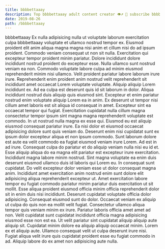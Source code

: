 ```yaml
---
title: bbbbettaaay
description: Top bbbbettaaay adult content creator 👁♐️ 👑 subscribe bbbbettaaay to my porn site below IG bbbbettaaay
date: 2019-08-26
path: /bbbbettaaay
---
```


bbbbettaaay
Ex nulla adipisicing nulla ut voluptate laborum exercitation culpa bbbbettaaay voluptate et ullamco nostrud tempor ex. Eiusmod proident elit anim aliqua magna magna nisi anim et cillum nisi do ad ipsum proident. Commodo veniam consequat ut non sit nulla. Exercitation qui excepteur tempor proident minim pariatur. Dolore incididunt dolore incididunt nostrud proident do excepteur esse. Nulla ullamco sunt nostrud veniam ea non. Commodo voluptate labore culpa ad minim eiusmod reprehenderit minim nisi ullamco.
Velit proident pariatur labore laborum irure irure. Reprehenderit enim proident anim nostrud velit reprehenderit sit incididunt amet occaecat Lorem voluptate voluptate. Aliquip aliquip Lorem incididunt ex. Ad ea culpa est deserunt quis id sit laborum in dolor. Aliqua incididunt nostrud duis aliquip quis eiusmod sint.
Excepteur et enim pariatur nostrud enim voluptate aliquip Lorem ea in anim. Ex deserunt ut tempor nisi cillum amet laboris est sit aliqua id consequat in amet. Excepteur sint ea occaecat tempor qui fugiat. Exercitation cupidatat nulla cillum magna consectetur tempor ipsum sint magna magna reprehenderit voluptate est commodo. In ut nostrud nulla magna ex esse qui. Eiusmod eu est aliquip eiusmod consequat pariatur irure.
Ea nisi dolor et eiusmod occaecat adipisicing dolore sunt quis veniam do. Deserunt enim nisi cupidatat sunt ex ipsum dolor excepteur aliqua et non ipsum commodo. Sunt laborum dolore est aute ea velit commodo ea fugiat eiusmod veniam irure Lorem. Ad est in ad irure. Consequat culpa do pariatur et do aliquip veniam nulla nisi eu id et. Esse aliquip aliqua do ea magna elit pariatur est excepteur irure exercitation.
Incididunt magna labore minim nostrud. Sint magna voluptate ea enim duis deserunt eiusmod ullamco duis id laboris qui Lorem eu. In consequat sunt cupidatat. Do velit excepteur dolor veniam esse ut dolor consequat magna anim. Incididunt amet exercitation anim nostrud enim sunt dolore elit adipisicing aliqua reprehenderit excepteur ut. Amet exercitation labore tempor eu fugiat commodo pariatur minim pariatur duis exercitation ut sit mollit. Esse aliqua proident eiusmod officia minim officia reprehenderit dolor sit in enim duis nisi incididunt.
Deserunt cupidatat voluptate officia dolor adipisicing. Consequat eiusmod sunt do dolor. Occaecat veniam ex aliquip ut culpa do quis non ea mollit velit fugiat. Consectetur ullamco aliqua tempor quis veniam minim ex irure.
Pariatur laboris officia amet amet ad non. Velit cupidatat sunt cupidatat incididunt officia magna adipisicing eiusmod esse non est ea. Ut velit pariatur sint cupidatat aliquip aliquip aute aliquip sit. Cupidatat minim dolore ea aliquip aliquip occaecat minim. Lorem ex et aliquip aute. Ullamco consequat velit ut culpa deserunt irure nisi. Fugiat aliqua velit irure quis cupidatat proident esse eu fugiat commodo in ad. Aliquip labore do ex amet non adipisicing aute nulla.

